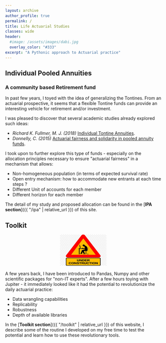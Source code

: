 ```yaml
---
layout: archive
author_profile: true
permalink: /
title: Life Actuarial Studies
classes: wide
header:
  #image: /assets/images/dabi.jpg
  overlay_color: "#333"
excerpt: "A Pythonic approach to Actuarial practice"
---
```


## Individual Pooled Annuities
### A community based Retirement fund

In past few years, I toyed with the idea of generalizing the Tontines. From an actuarial prospective, it seems that a flexible Tontine funds can provide an interesting vehicle for retirement and/or investment.

I was pleased to discover that several academic studies already explored such ideas:
* *Richard K. Fullmer, M. J. (2018)*  [Individual Tontine Annuities](https://ssrn.com/abstract=3217551).  
* *Donnelly, C. (2015)* [Actuarial fairness and solidarity in pooled annuity funds](https://arxiv.org/abs/1311.5120).

I took upon to further explore this type of funds - especially on the allocation principles necessary to ensure "actuarial fairness" in a mechanism that allows:
* Non-homogeneous population (in terms of expected survival rate)
* Open entry mechanism: how to accommodate new entrants at each time steps ?
* Different Unit of accounts for each member
* Different horizon for each member

The detail of my study and proposed allocation can be found in the [**IPA section**]({{ "/ipa" | relative_url }}) of this site.


## Toolkit

<div>
 <p align="center">
   <img src="assets/images/wip_small.jpg" alt="wip"
 	   title="Under Construction" width="150" height="100" />
 </p>
</div>

A few years back, I have been introduced to Pandas, Numpy and other scientific packages for "non-IT experts". After a few hours toying with Jupiter - it immediately looked like it had the potential to revolutionize the daily actuarial practice:
* Data wrangling capabilities
* Replicability
* Robustness
* Depth of available libraries

In the [**Toolkit section**]({{ "/toolkit" | relative_url }}) of this website, I describe some of the routine I developed on my free time to test the potential and learn how to use these revolutionary tools.
